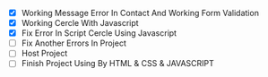 - [x] Working Message Error In Contact And Working Form Validation
- [x] Working Cercle With Javascript
- [x] Fix Error In Script Cercle Using Javascript
- [ ] Fix Another Errors In Project
- [ ] Host Project
- [ ] Finish Project Using By HTML & CSS & JAVASCRIPT
